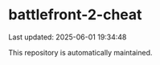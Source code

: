 # battlefront-2-cheat

Last updated: 2025-06-01 19:34:48

This repository is automatically maintained.
